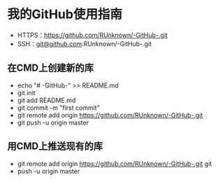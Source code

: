 # 我的GitHub使用指南
- HTTPS：https://github.com/RUnknown/-GitHub-.git
- SSH：git@github.com:RUnknown/-GitHub-.git

## 在CMD上创建新的库
 
- echo "# -GitHub-" >> README.md 
- git init 
- git add README.md 
- git commit -m "first commit" 
- git remote add origin https://github.com/RUnknown/-GitHub-.git 
- git push -u origin master
   
## 用CMD上推送现有的库
   
- git remote add origin https://github.com/RUnknown/-GitHub-.git git
- push -u origin master

